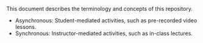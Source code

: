 This document describes the terminology and concepts of this repository.

* Asynchronous: Student-mediated activities, such as pre-recorded video lessons.
* Synchronous: Instructor-mediated activities, such as in-class lectures.